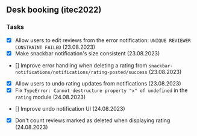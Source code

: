 ## Desk booking (itec2022)

### Tasks

- [x] Allow users to edit reviews from the error notification: `UNIQUE REVIEWER CONSTRAINT FAILED` (23.08.2023)
- [x] Make snackbar notification's size consistent (23.08.2023)
- [] Improve error handling when deleting a rating from `snackbar-notifications/notifications/rating-posted/success` (23.08.2023)
- [x] Allow users to undo rating updates from notifications (23.08.2023)
- [x] Fix `TypeError: Cannot destructure property "x" of undefined` in the `rating` module (24.08.2023)
- [] Improve undo notification UI (24.08.2023)
- [x] Don't count reviews marked as deleted when displaying rating (24.08.2023)
